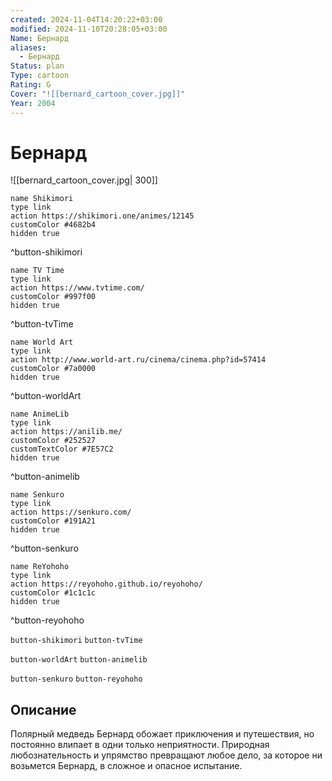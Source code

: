 ```yaml
---
created: 2024-11-04T14:20:22+03:00
modified: 2024-11-10T20:28:05+03:00
Name: Бернард
aliases:
  - Бернард
Status: plan
Type: cartoon
Rating: G
Cover: "![[bernard_cartoon_cover.jpg]]"
Year: 2004
---
```


# Бернард

![[bernard_cartoon_cover.jpg| 300]]

```button
name Shikimori
type link
action https://shikimori.one/animes/12145
customColor #4682b4
hidden true
```
^button-shikimori

```button
name TV Time
type link
action https://www.tvtime.com/
customColor #997f00
hidden true
```
^button-tvTime

```button
name World Art
type link
action http://www.world-art.ru/cinema/cinema.php?id=57414
customColor #7a0000
hidden true
```
^button-worldArt

```button
name AnimeLib
type link
action https://anilib.me/
customColor #252527
customTextColor #7E57C2
hidden true
```
^button-animelib

```button
name Senkuro
type link
action https://senkuro.com/
customColor #191A21
hidden true
```
^button-senkuro

```button
name ReYohoho
type link
action https://reyohoho.github.io/reyohoho/
customColor #1c1c1c
hidden true
```
^button-reyohoho

`button-shikimori` `button-tvTime`

`button-worldArt` `button-animelib`

`button-senkuro` `button-reyohoho`

## Описание

Полярный медведь Бернард обожает приключения и путешествия, но постоянно влипает в одни только неприятности. Природная любознательность и упрямство превращают любое дело, за которое ни возьмется Бернард, в сложное и опасное испытание.
